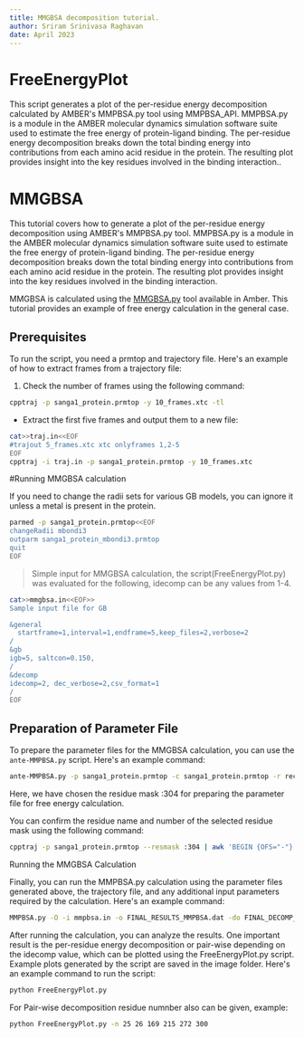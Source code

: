 ```yaml
---
title: MMGBSA decomposition tutorial.
author: Sriram Srinivasa Raghavan
date: April 2023
---
```



# FreeEnergyPlot
This script generates a plot of the per-residue energy decomposition calculated by AMBER's MMPBSA.py tool using MMPBSA_API. MMPBSA.py is a module in the AMBER molecular dynamics simulation software suite used to estimate the free energy of protein-ligand binding. The per-residue energy decomposition breaks down the total binding energy into contributions from each amino acid residue in the protein. The resulting plot provides insight into the key residues involved in the binding interaction.. 

# MMGBSA

This tutorial covers how to generate a plot of the per-residue energy decomposition using AMBER's MMPBSA.py tool. MMPBSA.py is a module in the AMBER molecular dynamics simulation software suite used to estimate the free energy of protein-ligand binding. The per-residue energy decomposition breaks down the total binding energy into contributions from each amino acid residue in the protein. The resulting plot provides insight into the key residues involved in the binding interaction.

MMGBSA is calculated using the [MMGBSA.py](https://pubs.acs.org/doi/10.1021/ct300418h) tool available in Amber. This tutorial provides an example of free energy calculation in the general case.

## Prerequisites

To run the script, you need a prmtop and trajectory file. Here's an example of how to extract frames from a trajectory file:

1. Check the number of frames using the following command:
~~~bash
cpptraj -p sanga1_protein.prmtop -y 10_frames.xtc -tl
~~~

* Extract the first five frames and output them to a new file:
~~~bash
cat>>traj.in<<EOF
#trajout 5_frames.xtc xtc onlyframes 1,2-5
EOF
cpptraj -i traj.in -p sanga1_protein.prmtop -y 10_frames.xtc
~~~

#Running MMGBSA calculation

If you need to change the radii sets for various GB models, you can ignore it unless a metal is present in the protein.
~~~bash
parmed -p sanga1_protein.prmtop<<EOF
changeRadii mbondi3
outparm sanga1_protein_mbondi3.prmtop
quit
EOF
~~~
> Simple input for MMGBSA calculation, the script(FreeEnergyPlot.py) was evaluated for the following, idecomp can be any values from 1-4.

```bash
cat>>mmgbsa.in<<EOF>>
Sample input file for GB

&general
  startframe=1,interval=1,endframe=5,keep_files=2,verbose=2
/
&gb
igb=5, saltcon=0.150,
/
&decomp
idecomp=2, dec_verbose=2,csv_format=1
/
EOF

```
## Preparation of Parameter File

To prepare the parameter files for the MMGBSA calculation, you can use the `ante-MMPBSA.py` script. Here's an example command:

~~~bash
ante-MMPBSA.py -p sanga1_protein.prmtop -c sanga1_protein.prmtop -r rec_wild.prmtop -l lig.prmtop --ligand-mask=:304
~~~

Here, we have chosen the residue mask :304 for preparing the parameter file for free energy calculation.

You can confirm the residue name and number of the selected residue mask using the following command:
~~~bash
cpptraj -p sanga1_protein.prmtop --resmask :304 | awk 'BEGIN {OFS="-"} {print $2,$1}'
~~~
Running the MMGBSA Calculation

Finally, you can run the MMPBSA.py calculation using the parameter files generated above, the trajectory file, and any additional input parameters required by the calculation. Here's an example command:

~~~bash
MMPBSA.py -O -i mmpbsa.in -o FINAL_RESULTS_MMPBSA.dat -do FINAL_DECOMP_MMPBSA.dat -eo energies.csv -deo decompose.csv -cp sanga1_protein.prmtop -rp rec_wild.prmtop -lp lig.prmtop -y 5_frames.xtc
~~~
After running the calculation, you can analyze the results. One important result is the per-residue energy decomposition or pair-wise depending on the idecomp value, which can be plotted using the FreeEnergyPlot.py script. Example plots generated by the script are saved in the image folder. Here's an example command to run the script:

~~~bash
python FreeEnergyPlot.py
~~~

For Pair-wise decomposition residue numnber also can be given, example:
~~~bash
python FreeEnergyPlot.py -n 25 26 169 215 272 300
~~~
